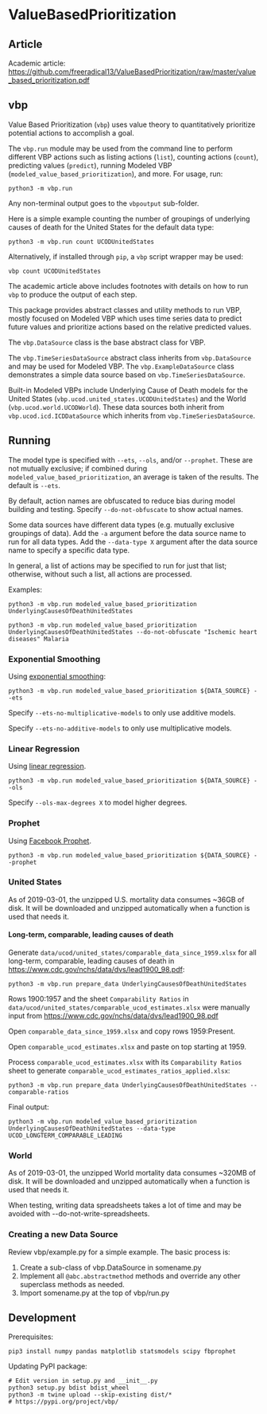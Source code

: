 # ValueBasedPrioritization

## Article

Academic article: https://github.com/freeradical13/ValueBasedPrioritization/raw/master/value_based_prioritization.pdf

## vbp

Value Based Prioritization (`vbp`) uses value theory to quantitatively
prioritize potential actions to accomplish a goal.

The `vbp.run` module may be used from the command line to perform
different VBP actions such as listing actions (`list`), counting
actions (`count`), predicting values (`predict`), running Modeled VBP
(`modeled_value_based_prioritization`), and more. For usage, run:

    python3 -m vbp.run

Any non-terminal output goes to the `vbpoutput` sub-folder.

Here is a simple example counting the number of groupings of
underlying causes of death for the United States for the default data
type:

    python3 -m vbp.run count UCODUnitedStates

Alternatively, if installed through `pip`, a `vbp` script wrapper may
be used:

    vbp count UCODUnitedStates

The academic article above includes footnotes with details on how to
run `vbp` to produce the output of each step.

This package provides abstract classes and utility methods to run
VBP, mostly focused on Modeled VBP which uses time series data to
predict future values and prioritize actions based on the relative
predicted values.

The `vbp.DataSource` class is the base abstract class for VBP.

The `vbp.TimeSeriesDataSource` abstract class inherits from
`vbp.DataSource` and may be used for Modeled VBP. The
`vbp.ExampleDataSource` class demonstrates a simple data source based
on `vbp.TimeSeriesDataSource`.

Built-in Modeled VBPs include Underlying Cause of Death models for
the United States (`vbp.ucod.united_states.UCODUnitedStates`) and the
World (`vbp.ucod.world.UCODWorld`). These
data sources both inherit from `vbp.ucod.icd.ICDDataSource` which
inherits from `vbp.TimeSeriesDataSource`.

## Running

The model type is specified with `--ets`, `--ols`, and/or `--prophet`.
These are not mutually exclusive; if combined during
`modeled_value_based_prioritization`, an average is taken of the
results. The default is `--ets`.

By default, action names are obfuscated to reduce bias during model
building and testing. Specify `--do-not-obfuscate` to show actual names.

Some data sources have different data types (e.g. mutually exclusive
groupings of data). Add the `-a` argument before the data source
name to run for all data types. Add the `--data-type X` argument after
the data source name to specify a specific data type.

In general, a list of actions may be specified to run for just that
list; otherwise, without such a list, all actions are processed.

Examples:

    python3 -m vbp.run modeled_value_based_prioritization UnderlyingCausesOfDeathUnitedStates

    python3 -m vbp.run modeled_value_based_prioritization UnderlyingCausesOfDeathUnitedStates --do-not-obfuscate "Ischemic heart diseases" Malaria

### Exponential Smoothing

Using [exponential smoothing](https://otexts.com/fpp2/expsmooth.html):

    python3 -m vbp.run modeled_value_based_prioritization ${DATA_SOURCE} --ets

Specify `--ets-no-multiplicative-models` to only use additive models.

Specify `--ets-no-additive-models` to only use multiplicative models.

### Linear Regression

Using [linear regression](https://otexts.com/fpp2/regression.html).

    python3 -m vbp.run modeled_value_based_prioritization ${DATA_SOURCE} --ols

Specify `--ols-max-degrees X` to model higher degrees.

### Prophet

Using [Facebook Prophet](https://facebook.github.io/prophet/).

    python3 -m vbp.run modeled_value_based_prioritization ${DATA_SOURCE} --prophet

### United States

As of 2019-03-01, the unzipped U.S. mortality data consumes ~36GB of
disk. It will be downloaded and unzipped automatically when a function
is used that needs it.

#### Long-term, comparable, leading causes of death

Generate `data/ucod/united_states/comparable_data_since_1959.xlsx` for
all long-term, comparable, leading causes of death in
https://www.cdc.gov/nchs/data/dvs/lead1900_98.pdf:

    python3 -m vbp.run prepare_data UnderlyingCausesOfDeathUnitedStates

Rows 1900:1957 and the sheet `Comparability Ratios` in
`data/ucod/united_states/comparable_ucod_estimates.xlsx` were manually
input from https://www.cdc.gov/nchs/data/dvs/lead1900_98.pdf

Open `comparable_data_since_1959.xlsx` and copy rows 1959:Present.

Open `comparable_ucod_estimates.xlsx` and paste on top starting
at 1959.

Process `comparable_ucod_estimates.xlsx` with its
`Comparability Ratios` sheet to generate
`comparable_ucod_estimates_ratios_applied.xlsx`:

    python3 -m vbp.run prepare_data UnderlyingCausesOfDeathUnitedStates --comparable-ratios

Final output:

    python3 -m vbp.run modeled_value_based_prioritization UnderlyingCausesOfDeathUnitedStates --data-type UCOD_LONGTERM_COMPARABLE_LEADING

### World

As of 2019-03-01, the unzipped World mortality data consumes ~320MB of
disk. It will be downloaded and unzipped automatically when a function
is used that needs it.

When testing, writing data spreadsheets takes a lot of time and may
be avoided with --do-not-write-spreadsheets.

### Creating a new Data Source

Review vbp/example.py for a simple example. The basic process is:

1. Create a sub-class of vbp.DataSource in somename.py
1. Implement all `@abc.abstractmethod` methods and override any
   other superclass methods as needed.
1. Import somename.py at the top of vbp/run.py

## Development

Prerequisites:

    pip3 install numpy pandas matplotlib statsmodels scipy fbprophet

Updating PyPI package:

    # Edit version in setup.py and __init__.py
    python3 setup.py bdist bdist_wheel
    python3 -m twine upload --skip-existing dist/*
    # https://pypi.org/project/vbp/
